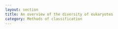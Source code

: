 ```yaml
---
layout: section
title: An overview of the diversity of eukaryotes
category: Methods of classification
---
```

